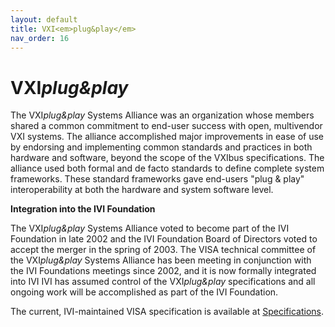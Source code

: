 ```yaml
---
layout: default
title: VXI<em>plug&play</em>
nav_order: 16
---
```

# VXI*plug&play*

The VXI*plug&play* Systems Alliance was an organization whose members
shared a common commitment to end-user success with open, multivendor
VXI systems. The alliance accomplished major improvements in ease of use
by endorsing and implementing common standards and practices in both
hardware and software, beyond the scope of the VXIbus specifications.
The alliance used both formal and de facto standards to define complete
system frameworks. These standard frameworks gave end-users "plug &
play" interoperability at both the hardware and system software level.

**Integration into the IVI Foundation**

The VXI*plug&play* Systems Alliance voted to become part of the IVI
Foundation in late 2002 and the IVI Foundation Board of Directors voted
to accept the merger in the spring of 2003. The VISA technical committee
of the VXI*plug&play* Systems Alliance has been meeting in conjunction
with the IVI Foundations meetings since 2002, and it is now formally
integrated into IVI IVI has assumed control of the VXI*plug&play*
specifications and all ongoing work will be accomplished as part of the
IVI Foundation.

The current, IVI-maintained VISA specification is available at
[Specifications](../specifications/default.html).
